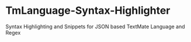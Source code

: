 # TmLanguage-Syntax-Highlighter
Syntax Highlighting and Snippets for JSON based TextMate Language and Regex

